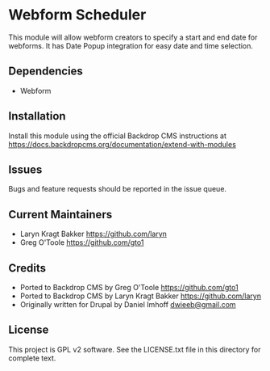 Webform Scheduler
======================
This module will allow webform creators to specify a start and end date for
webforms. It has Date Popup integration for easy date and time selection.

Dependencies
------------
- Webform

Installation
------------
Install this module using the official Backdrop CMS instructions at https://docs.backdropcms.org/documentation/extend-with-modules

Issues
------
Bugs and feature requests should be reported in the issue queue.

Current Maintainers
-------------------
- Laryn Kragt Bakker https://github.com/laryn
- Greg O'Toole https://github.com/gto1

Credits
-------
- Ported to Backdrop CMS by Greg O'Toole https://github.com/gto1
- Ported to Backdrop CMS by Laryn Kragt Bakker https://github.com/laryn
- Originally written for Drupal by Daniel Imhoff <dwieeb@gmail.com>

License
-------
This project is GPL v2 software.
See the LICENSE.txt file in this directory for complete text.
